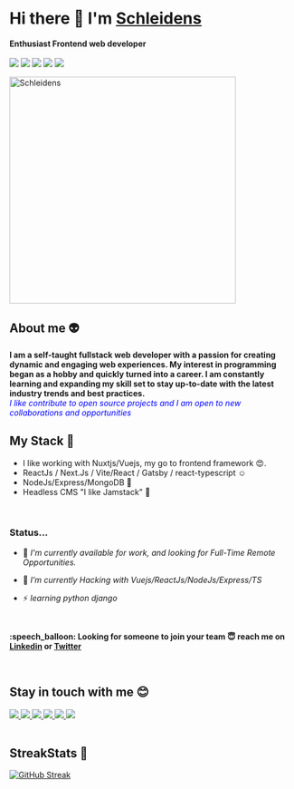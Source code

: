 # Hi there 👋 I'm [Schleidens](https://schleidens.netlify.app/)


**Enthusiast Frontend web developer** 
<br>
<br>
<img src="https://img.shields.io/badge/nuxt.js-00C58E?style=for-the-badge&logo=nuxt.js&logoColor=white"/> <img src="https://img.shields.io/badge/Vue.js-35495E?style=for-the-badge&logo=vue.js&logoColor=4FC08D"/> <img src="https://img.shields.io/badge/React-20232A?style=for-the-badge&logo=react&logoColor=61DAFB"/> <img src="https://img.shields.io/badge/Gatsby-663399?style=for-the-badge&logo=gatsby&logoColor=white"
/> <img src="https://img.shields.io/badge/Node.js-43853D?style=for-the-badge&logo=node.js&logoColor=white" /> <br>


  <img align="center" width="400px" height="auto" alt="Schleidens" src="https://user-images.githubusercontent.com/53914451/204916071-0da9ded0-128b-4764-b768-8c67672c5f84.jpg" />
  
  ## About me :alien:
  <p>
  <b>
  I am a self-taught fullstack web developer with a passion for creating dynamic and engaging web experiences. My interest in programming began as a hobby and quickly turned into a career. I am constantly learning and expanding my skill set to stay up-to-date with the latest industry trends and best practices.
  </b>
  <br />
  <i style="color:blue">I like contribute to open source projects and I am open to new collaborations and opportunities</i>
  </p>
    
    
  ## My Stack :wrench:
  
  - I like working with Nuxtjs/Vuejs, my go to frontend framework :heart_eyes:.
  - ReactJs / Next.Js / Vite/React / Gatsby / react-typescript :relaxed:
  - NodeJs/Express/MongoDB :peach:
  - Headless CMS "I like Jamstack" :ghost: 
  
  <br />

### Status...

- 👀 _I'm currently available for work, and looking for Full-Time Remote Opportunities._
- 🔭 _I’m currently Hacking with Vuejs/ReactJs/NodeJs/Express/TS_
- ⚡ _learning python django_

  </b>
  
  <br />
  
<p>
  <b>
   :speech_balloon: Looking for someone to join your team &#128519; reach me on <a href="https://linkedin.com/in/alectineschleidens">Linkedin</a> or <a href="https://twitter.com/schleidens_dev">Twitter</a>
  </b>
</p>


<br>

## Stay in touch with me 😊
<a href="https://twitter.com/schleidens_dev">
<img src="https://img.shields.io/twitter/follow/Schleidens_dev?color=blue&label=follow&logo=twitter&logoColor=white&style=for-the-badge" />
</a>
<a href="https://instagram.com/schleidens.dev">
<img src="https://img.shields.io/badge/Instagram-E4405F?style=for-the-badge&logo=instagram&logoColor=white" />
</a>
<a href="https://linkedin.com/in/alectineschleidens">
<img src="https://img.shields.io/badge/LinkedIn-0077B5?style=for-the-badge&logo=linkedin&logoColor=white" />
</a>
<a href="https://facebook.com/elhermano.dejesus">
<img src="https://img.shields.io/badge/Facebook-1877F2?style=for-the-badge&logo=facebook&logoColor=white" />
</a>
<a href="https://dev.to/schleidens">
<img src="https://img.shields.io/badge/dev.to-0A0A0A?style=for-the-badge&logo=dev.to&logoColor=white" />
</a>
<a href="https://discord.gg/fAuyjtSR">
  <img src="https://img.shields.io/badge/Discord-7289DA?style=for-the-badge&logo=discord&logoColor=white"/>
</a>

<br />
<br />

## StreakStats 🚀

[![GitHub Streak](https://streak-stats.demolab.com?user=Schleidens&theme=vue-dark&date_format=M%20j%5B%2C%20Y%5D)](https://git.io/streak-stats)
